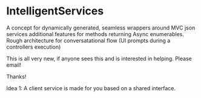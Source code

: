 # IntelligentServices
A concept for dynamically generated, seamless wrappers around MVC json services additional features for methods returning Async enumerables. Rough architecture for conversatational flow (UI prompts during a controllers execution)


This is all very new, if anyone sees this and is interested in helping. Please email! 

Thanks!



Idea 1: A client service is made for you based on a shared interface.

